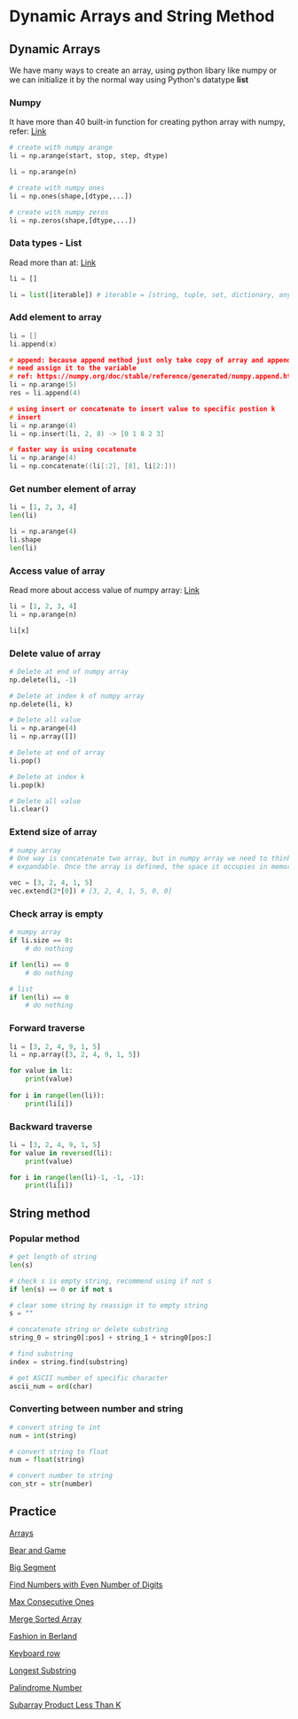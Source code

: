 # Dynamic Arrays and String Method
## Dynamic Arrays
We have many ways to create an array, using python libary like numpy or we can initialize it by the normal way using Python's datatype **list**

### Numpy
It have more than 40 built-in function for creating python array with numpy, refer: [Link](https://numpy.org/doc/stable/user/basics.creation.html#arrays-creation)
```python
# create with numpy arange
li = np.arange(start, stop, step, dtype)

li = np.arange(n)

# create with numpy ones
li = np.ones(shape,[dtype,...])

# create with numpy zeros
li = np.zeros(shape,[dtype,...])
```

### Data types - List
Read more than at: [Link](https://www.programiz.com/python-programming/methods/built-in/list)
```python
li = []

li = list([iterable]) # iterable = [string, tuple, set, dictionary, anything have iter,...]
```

### Add element to array
```c++
li = []
li.append(x)

# append: because append method just only take copy of array and append to that copy, so we 
# need assign it to the variable
# ref: https://numpy.org/doc/stable/reference/generated/numpy.append.html
li = np.arange(5)
res = li.append(4)

# using insert or concatenate to insert value to specific postion k
# insert
li = np.arange(4)
li = np.insert(li, 2, 8) -> [0 1 8 2 3]

# faster way is using cocatenate
li = np.arange(4)
li = np.concatenate((li[:2], [8], li[2:]))
```


### Get number element of array
```python
li = [1, 2, 3, 4]
len(li)

li = np.arange(4)
li.shape
len(li)
```

### Access value of array
Read more about access value of numpy array: [Link](https://numpy.org/doc/stable/user/basics.indexing.html)
```python
li = [1, 2, 3, 4]
li = np.arange(n)

li[x]
```

### Delete value of array
```python
# Delete at end of numpy array
np.delete(li, -1)

# Delete at index k of numpy array
np.delete(li, k)

# Delete all value
li = np.arange(4)
li = np.array([])

# Delete at end of array
li.pop()

# Delete at index k
li.pop(k)

# Delete all value
li.clear()
```

### Extend size of array
```python
# numpy array
# One way is concatenate two array, but in numpy array we need to think that array are not 
# expandable. Once the array is defined, the space it occupies in memory

vec = [3, 2, 4, 1, 5]
vec.extend(2*[0]) # [3, 2, 4, 1, 5, 0, 0]

```

### Check array is empty
```python
# numpy array
if li.size == 0:
    # do nothing

if len(li) == 0
    # do nothing

# list
if len(li) == 0
    # do nothing
```

### Forward traverse
```python
li = [3, 2, 4, 9, 1, 5]
li = np.array([3, 2, 4, 9, 1, 5])

for value in li:
    print(value)
    
for i in range(len(li)):
    print(li[i])
```

### Backward traverse
```python
li = [3, 2, 4, 9, 1, 5]
for value in reversed(li):
    print(value)

for i in range(len(li)-1, -1, -1):
    print(li[i])
```

## String method
### Popular method
```python
# get length of string
len(s)

# check s is empty string, recommend using if not s
if len(s) == 0 or if not s

# clear some string by reassign it to empty string
s = ""

# concatenate string or delete substring
string_0 = string0[:pos] + string_1 + string0[pos:]

# find substring
index = string.find(substring)

# get ASCII number of specific character
ascii_num = ord(char)
```

### Converting between number and string
```python
# convert string to int
num = int(string)

# convert string to float
num = float(string)

# convert number to string
con_str = str(number)
```

## Practice

[Arrays](https://github.com/nghoanglong/DataStructures-Algorithms-CheatSheet/blob/master/02%20DYNAMIC%20ARRAYS%20AND%20STRING/arrays.py)

[Bear and Game](https://github.com/nghoanglong/DataStructures-Algorithms-CheatSheet/blob/master/02%20DYNAMIC%20ARRAYS%20AND%20STRING/bear_and_game.py)

[Big Segment](https://github.com/nghoanglong/DataStructures-Algorithms-CheatSheet/blob/master/02%20DYNAMIC%20ARRAYS%20AND%20STRING/big_segment.py)

[Find Numbers with Even Number of Digits](https://github.com/nghoanglong/DataStructures-Algorithms-CheatSheet/blob/master/02%20DYNAMIC%20ARRAYS%20AND%20STRING/find_numbers_with_even_number_of_digits.py)

[Max Consecutive Ones](https://github.com/nghoanglong/DataStructures-Algorithms-CheatSheet/blob/master/02%20DYNAMIC%20ARRAYS%20AND%20STRING/max_consecutive_ones.py)

[Merge Sorted Array](https://github.com/nghoanglong/DataStructures-Algorithms-CheatSheet/blob/master/02%20DYNAMIC%20ARRAYS%20AND%20STRING/merge_sorted_array.py)

[Fashion in Berland](https://github.com/nghoanglong/DataStructures-Algorithms-CheatSheet/blob/master/02%20DYNAMIC%20ARRAYS%20AND%20STRING/fashion_in_berland.py)

[Keyboard row](https://github.com/nghoanglong/DataStructures-Algorithms-CheatSheet/blob/master/02%20DYNAMIC%20ARRAYS%20AND%20STRING/keyboard_row.py)

[Longest Substring](https://github.com/nghoanglong/DataStructures-Algorithms-CheatSheet/blob/master/02%20DYNAMIC%20ARRAYS%20AND%20STRING/longest_substring.py)

[Palindrome Number](https://github.com/nghoanglong/DataStructures-Algorithms-CheatSheet/blob/master/02%20DYNAMIC%20ARRAYS%20AND%20STRING/palindrome_number.py)

[Subarray Product Less Than K](https://github.com/nghoanglong/DataStructures-Algorithms-CheatSheet/blob/master/02%20DYNAMIC%20ARRAYS%20AND%20STRING/subarray_less_than_k.py)
